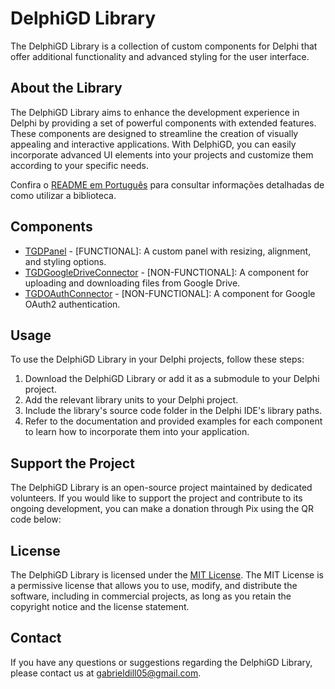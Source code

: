 # DelphiGD Library

The DelphiGD Library is a collection of custom components for Delphi that offer additional functionality and advanced styling for the user interface.

## About the Library

The DelphiGD Library aims to enhance the development experience in Delphi by providing a set of powerful components with extended features. These components are designed to streamline the creation of visually appealing and interactive applications. With DelphiGD, you can easily incorporate advanced UI elements into your projects and customize them according to your specific needs.

Confira o [README em Português](BibliotecaGD/README.md) para consultar informações detalhadas de como utilizar a biblioteca.

## Components

- [TGDPanel](help/TGDPanel/README.md) - [FUNCTIONAL]: A custom panel with resizing, alignment, and styling options.
- [TGDGoogleDriveConnector](help/TGDGoogleDriveConnector/README.md) - [NON-FUNCTIONAL]: A component for uploading and downloading files from Google Drive.
- [TGDOAuthConnector](help/TGDOAuthConnector/README.md) - [NON-FUNCTIONAL]: A component for Google OAuth2 authentication.

## Usage

To use the DelphiGD Library in your Delphi projects, follow these steps:

1. Download the DelphiGD Library or add it as a submodule to your Delphi project.
2. Add the relevant library units to your Delphi project.
3. Include the library's source code folder in the Delphi IDE's library paths.
4. Refer to the documentation and provided examples for each component to learn how to incorporate them into your application.

## Support the Project

The DelphiGD Library is an open-source project maintained by dedicated volunteers. If you would like to support the project and contribute to its ongoing development, you can make a donation through Pix using the QR code below:

## License

The DelphiGD Library is licensed under the [MIT License](LICENSE). The MIT License is a permissive license that allows you to use, modify, and distribute the software, including in commercial projects, as long as you retain the copyright notice and the license statement.

## Contact

If you have any questions or suggestions regarding the DelphiGD Library, please contact us at [gabrieldill05@gmail.com](mailto:gabrieldill05@gmail.com).
